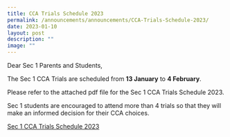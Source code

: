 ```yaml
---
title: CCA Trials Schedule 2023
permalink: /announcements/announcements/CCA-Trials-Schedule-2023/
date: 2023-01-10
layout: post
description: ""
image: ""
---
```

Dear Sec 1 Parents and Students,

The Sec 1 CCA Trials are scheduled from **13 January** to **4 February**.

Please refer to the attached pdf file for the Sec 1 CCA Trials Schedule 2023.

Sec 1 students are encouraged to attend more than 4 trials so that they will make an informed decision for their CCA choices.

[Sec 1 CCA Trials Schedule 2023](/files/Announcements/CCA%20Trials%20Schedule%202023/Sec-1-CCA-Trials-Schedule-2023.pdf)